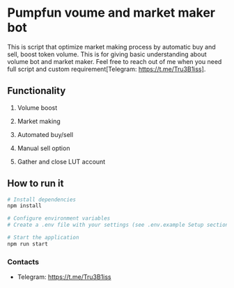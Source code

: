 # Pumpfun voume and market maker bot

This is script that optimize market making process by automatic buy and sell, boost token volume. This is for giving basic understanding about volume bot and market maker. Feel free to reach out of me when you need full script and custom requirement[Telegram: https://t.me/Tru3B1iss].

## Functionality

1. Volume boost

2. Market making

3. Automated buy/sell

4. Manual sell option

5. Gather and close LUT account

## How to run it

```bash
# Install dependencies
npm install

# Configure environment variables
# Create a .env file with your settings (see .env.example Setup section)

# Start the application
npm run start
```

### Contacts

- Telegram: https://t.me/Tru3B1iss
